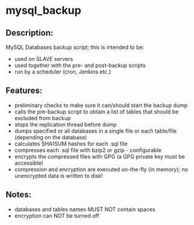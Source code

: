 # mysql_backup

## Description:
MySQL Databases backup script; this is intended to be:
- used on SLAVE servers
- used together with the pre- and post-backup scripts
- run by a scheduler (cron, Jenkins etc.)

## Features:
- preliminary checks to make sure it can/should start the backup dump
- calls the pre-backup script to obtain a list of tables that should be excluded from backup
- stops the replication thread before dump
- dumps specified or all databases in a single file or each table/file (depending on the database)
- calculates SHA1SUM hashes for each .sql file
- compresses each .sql file with bzip2 or gzip - configurable
- encrypts the compressed files with GPG (a GPG private key must be accessible)
- compression and encryption are executed on-the-fly (in memory); no unencrypted data is written to disk!

## Notes:
- databases and tables names MUST NOT contain spaces
- encryption can NOT be turned off
